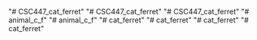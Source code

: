 "# CSC447_cat_ferret" 
"# CSC447_cat_ferret" 
"# CSC447_cat_ferret" 
"# animal_c_f" 
"# animal_c_f" 
"# cat_ferret" 
"# cat_ferret" 
"# cat_ferret" 
"# cat_ferret" 
